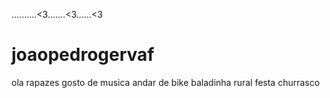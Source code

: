 ..........<3.......<3......<3
# joaopedrogervaf
ola rapazes
gosto de musica
andar de bike
baladinha rural
festa 
churrasco
